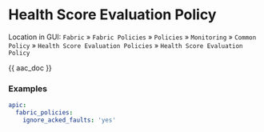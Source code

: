 # Health Score Evaluation Policy

Location in GUI:
`Fabric` » `Fabric Policies` » `Policies` » `Monitoring` » `Common Policy` » `Health Score Evaluation Policies` » `Health Score Evaluation Policy`

{{ aac_doc }}
### Examples

```yaml
apic:
  fabric_policies:
    ignore_acked_faults: 'yes'
```

